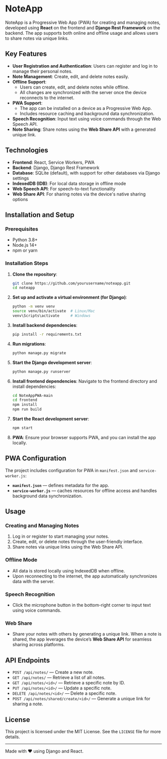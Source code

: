 
# NoteApp

NoteApp is a Progressive Web App (PWA) for creating and managing notes, developed using **React** on the frontend and **Django Rest Framework** on the backend. The app supports both online and offline usage and allows users to share notes via unique links.

## Key Features

- **User Registration and Authentication**: Users can register and log in to manage their personal notes.
- **Note Management**: Create, edit, and delete notes easily.
- **Offline Support**: 
  - Users can create, edit, and delete notes while offline.
  - All changes are synchronized with the server once the device reconnects to the internet.
- **PWA Support**:
  - The app can be installed on a device as a Progressive Web App.
  - Includes resource caching and background data synchronization.
- **Speech Recognition**: Input text using voice commands through the Web Speech API.
- **Note Sharing**: Share notes using the **Web Share API** with a generated unique link.

## Technologies

- **Frontend**: React, Service Workers, PWA
- **Backend**: Django, Django Rest Framework
- **Database**: SQLite (default), with support for other databases via Django settings
- **IndexedDB (IDB)**: For local data storage in offline mode
- **Web Speech API**: For speech-to-text functionality
- **Web Share API**: For sharing notes via the device's native sharing options

## Installation and Setup

### Prerequisites
- Python 3.8+
- Node.js 14+
- npm or yarn

### Installation Steps

1. **Clone the repository**:
   ```bash
   git clone https://github.com/yourusername/noteapp.git
   cd noteapp
   ```

2. **Set up and activate a virtual environment (for Django)**:
   ```bash
   python -m venv venv
   source venv/bin/activate  # Linux/Mac
   venv\Scripts\activate     # Windows
   ```

3. **Install backend dependencies**:
   ```bash
   pip install -r requirements.txt
   ```

4. **Run migrations**:
   ```bash
   python manage.py migrate
   ```

5. **Start the Django development server**:
   ```bash
   python manage.py runserver
   ```

6. **Install frontend dependencies**:
   Navigate to the frontend directory and install dependencies:
   ```bash
   cd NoteAppPWA-main
   cd frontend
   npm install
   npm run build
   ```

7. **Start the React development server**:
   ```bash
   npm start
   ```

8. **PWA**:
   Ensure your browser supports PWA, and you can install the app locally.

## PWA Configuration

The project includes configuration for PWA in `manifest.json` and `service-worker.js`:
- **`manifest.json`** — defines metadata for the app.
- **`service-worker.js`** — caches resources for offline access and handles background data synchronization.

## Usage

### Creating and Managing Notes
1. Log in or register to start managing your notes.
2. Create, edit, or delete notes through the user-friendly interface.
3. Share notes via unique links using the Web Share API.

### Offline Mode
- All data is stored locally using IndexedDB when offline.
- Upon reconnecting to the internet, the app automatically synchronizes data with the server.

### Speech Recognition
- Click the microphone button in the bottom-right corner to input text using voice commands.

### Web Share
- Share your notes with others by generating a unique link. When a note is shared, the app leverages the device’s **Web Share API** for seamless sharing across platforms.

## API Endpoints

- `POST /api/notes/` — Create a new note.
- `GET /api/notes/` — Retrieve a list of all notes.
- `GET /api/notes/<id>/` — Retrieve a specific note by ID.
- `PUT /api/notes/<id>/` — Update a specific note.
- `DELETE /api/notes/<id>/` — Delete a specific note.
- `POST /api/notes/shared/create/<id>/` — Generate a unique link for sharing a note.


## License

This project is licensed under the MIT License. See the `LICENSE` file for more details.

---

Made with ❤️ using Django and React.

